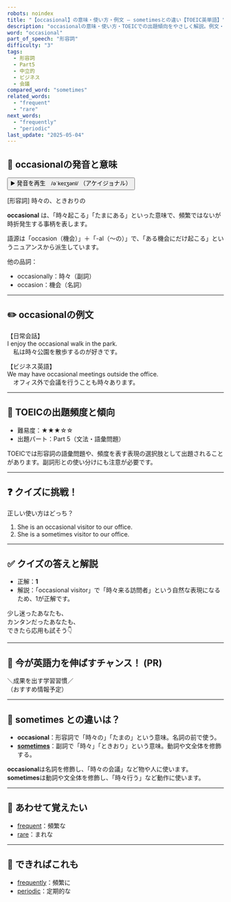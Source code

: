 ```yaml
---
robots: noindex
title: "【occasional】の意味・使い方・例文 ― sometimesとの違い【TOEIC英単語】"
description: "occasionalの意味・使い方・TOEICでの出題傾向をやさしく解説。例文・クイズ付きでsometimesとの違いもわかりやすく学べます。"
word: "occasional"
part_of_speech: "形容詞"
difficulty: "3"
tags:
  - 形容詞
  - Part5
  - 中立的
  - ビジネス
  - 会議
compared_word: "sometimes"
related_words:
  - "frequent"
  - "rare"
next_words:
  - "frequently"
  - "periodic"
last_update: "2025-05-04"
---
```


## 🔰 occasionalの発音と意味

<button class="play-audio" onclick="playTTS('occasional')">
  <span class="play-audio-main">
    ▶️ 発音を再生　/əˈkeɪʒənl/
  </span>
  <span class="play-audio-sub">
    （アケイジョナル）
  </span>
</button>

[形容詞] 時々の、ときおりの

**occasional** は、「時々起こる」「たまにある」といった意味で、頻繁ではないが時折発生する事柄を表します。

語源は「occasion（機会）」＋「-al（～の）」で、「ある機会にだけ起こる」というニュアンスから派生しています。

他の品詞：  
- occasionally：時々（副詞）
- occasion：機会（名詞）

---

## ✏️ occasionalの例文

【日常会話】  
I enjoy the occasional walk in the park.  
　私は時々公園を散歩するのが好きです。

【ビジネス英語】  
We may have occasional meetings outside the office.  
　オフィス外で会議を行うことも時々あります。

---

## 🎯 TOEICの出題頻度と傾向

- 難易度：★★★☆☆
- 出題パート：Part 5（文法・語彙問題）

TOEICでは形容詞の語彙問題や、頻度を表す表現の選択肢として出題されることがあります。副詞形との使い分けにも注意が必要です。

---

## ❓ クイズに挑戦！

正しい使い方はどっち？

1. She is an occasional visitor to our office.  
2. She is a sometimes visitor to our office.

---

## ✅ クイズの答えと解説

- 正解：**1**
- 解説：「occasional visitor」で「時々来る訪問者」という自然な表現になるため、1が正解です。

少し迷ったあなたも、  
カンタンだったあなたも、  
できたら応用も試そう👇️

---

## 🚀 今が英語力を伸ばすチャンス！ (PR)

<div class="info-center">
＼成果を出す学習習慣／<br>  
（おすすめ情報予定）
</div>

---

## 🤔  sometimes との違いは？

- **occasional**：形容詞で「時々の」「たまの」という意味。名詞の前で使う。
- **[sometimes](/word/sometimes)**：副詞で「時々」「ときおり」という意味。動詞や文全体を修飾する。

**occasional**は名詞を修飾し、「時々の会議」など物や人に使います。**sometimes**は動詞や文全体を修飾し、「時々行う」など動作に使います。

---

## 🧩 あわせて覚えたい

- [frequent](/word/frequent)：頻繁な
- [rare](/word/rare)：まれな

---

## 📖 できればこれも

- [frequently](/word/frequently)：頻繁に
- [periodic](/word/periodic)：定期的な

<!-- cvid: aid44_bid26 -->
